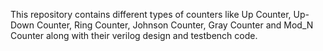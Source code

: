 This repository contains different types of counters like Up Counter, Up-Down Counter, Ring Counter, Johnson Counter, Gray Counter and Mod_N Counter along with their verilog design and testbench code.
